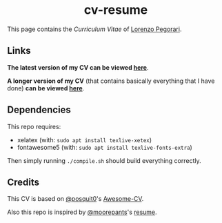<h1 align="center">cv-resume</h1>

This page contains the *Curriculum Vitae* of [Lorenzo Pegorari](https://github.com/LorenzoPegorari).

## Links

**The latest version of my CV can be viewed [here](https://lorenzopegorari.github.io/cv-resume/pdf/cv.pdf)**.

**A longer version of my CV** (that contains basically everything that I have done) **can be viewed [here](https://lorenzopegorari.github.io/cv-resume/pdf/cv-long.pdf)**.

## Dependencies

This repo requires:
- xelatex (with: `sudo apt install texlive-xetex`)
- fontawesome5 (with: `sudo apt install texlive-fonts-extra`)

Then simply running `./compile.sh` should build everything correctly.

## Credits

This CV is based on [@posquit0](https://github.com/posquit0)'s [Awesome-CV](https://github.com/posquit0/Awesome-CV).

Also this repo is inspired by [@moorepants](https://github.com/moorepants)'s [resume](https://github.com/moorepants/resume).
